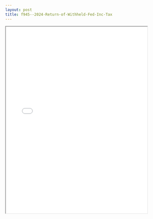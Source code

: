 ```yaml
---
layout: post
title: f945--2024-Return-of-Withheld-Fed-Inc-Tax
---
```


<div class="pdf-container">
<iframe src="/ea//_pdf-2-md/f945--2024-Return-of-Withheld-Fed-Inc-Tax.pdf" height="600" width="90%" allowFullScreen="true"></iframe>
</div>

